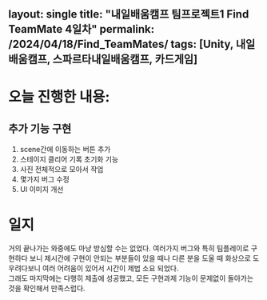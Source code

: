 layout: single
title: "내일배움캠프 팀프로젝트1 Find TeamMate 4일차"
permalink: /2024/04/18/Find_TeamMates/
tags: [Unity, 내일배움캠프, 스파르타내일배움캠프, 카드게임]
---

# 오늘 진행한 내용:
## 추가 기능 구현
1. scene간에 이동하는 버튼 추가
2. 스테이지 클리어 기록 초기화 기능
3. 사진 전체적으로 모아서 작업
4. 몇가지 버그 수정
5. UI 이미지 개선

# 일지
거의 끝나가는 와중에도 마냥 방심할 수는 없었다. 여러가지 버그와 특히 팀플레이로 구현하다 보니 제시간에 
구현이 안되는 부분들이 있을 때나 다른 분을 도울 때 화상으로 도우려다보니 여러 어려움이 있어서 시간이 제법 소요 되었다.<br>
그래도 마지막에는 다행히 제출에 성공했고, 모든 구현과제 기능이 문제없이 돌아가는 것을 확인해서 만족스럽다.
